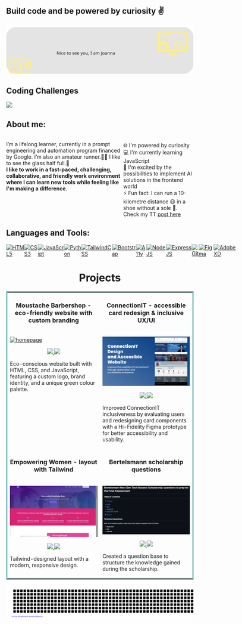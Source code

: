 
## Build code and be powered by curiosity :v:

<img src="https://raw.githubusercontent.com/YoannaPo/YoannaPo/main/images/background_2.svg" alt="background with two logos"/>

## Coding Challenges

<a href="https://www.codewars.com/users/YoannaPo" target="_blank"><img src="https://www.codewars.com/users/YoannaPo/badges/large" /></a>

## About me:
<div style="display: flex; flex-direction: row;" align=left >
 <p>I’m a lifelong learner, currently in a prompt engineering and automation program financed by Google. I’m also an amateur runner.🏃‍♀️ I like to see the glass half full.🥃 
<br><b>I like to work in a fast-paced, challenging, collaborative, and friendly work environment where I can learn new tools while feeling like I'm making a difference.</b>
 </p>
 <div>
  <br>🌐 I'm powered by curiosity
  <br>💻 I'm currently learning JavaScript
  <br>🌱 I'm excited by the possibilities to implement AI solutions in the frontend world
  <br>⚡ Fun fact: I can run a 10-kilometre distance 😃 in a shoe without a sole 🤣. Check my TT <a href="https://twitter.com/Joanna_Po_/status/1589392167520256001" target="_blank">post here</a> 
 </div>  
</div>

## Languages and Tools:

<div style="display: flex; flex-direction: row;" align=left >
 <a href="https://developer.mozilla.org/en-US/docs/Web/HTML" target="_blank">
  <img src="https://img.shields.io/badge/-HTML5-dfb317?logo=html5&logoColor=000000&style=for-the-badge&logoWidth=30" alt="HTML5">
 </a>
 <a href="https://developer.mozilla.org/en-US/docs/Web/CSS" target="_blank">
  <img src="https://img.shields.io/badge/-CSS3-dfb317?logo=css3&logoColor=000000&style=for-the-badge&logoWidth=30" alt="CSS3">
 </a>
 <a href="https://developer.mozilla.org/en-US/docs/Web/JavaScript" target="_blank">
  <img src="https://img.shields.io/badge/-JavaScript-dfb317?logo=javascript&logoColor=000000&style=for-the-badge&logoWidth=30" alt="JavaScript">
 </a>
 <a href="https://developer.mozilla.org/en-US/docs/Glossary/Python" target="_blank">
   <img src="https://img.shields.io/badge/-Python-dfb317?logo=python&logoColor=000000&style=for-the-badge&logoWidth=30" alt="Python">
 </a>
 <a href="https://tailwindcss.com/docs/installation" target="_blank">
  <img src="https://img.shields.io/badge/-TailwindCSS-dfb317?logo=tailwindcss&logoColor=000000&style=for-the-badge&logoWidth=30" alt="TailwindCSS">
 </a>
 <a href="https://getbootstrap.com" target="_blank">
  <img src="https://img.shields.io/badge/-Bootstrap-dfb317?logo=bootstrap&logoColor=000000&style=for-the-badge&logoWidth=30" alt="Bootstrap">
 </a>
 <a href="https://developer.mozilla.org/en-US/docs/Web/Accessibility" target="_blank">
  <img src="https://img.shields.io/badge/-A11y-dfb317?logo=a11y&logoColor=000000&style=for-the-badge&logoWidth=30" alt="A11y">
 </a>
 <a href="https://nodejs.org/en/docs/" target="_blank">
  <img src="https://img.shields.io/badge/-NodeJS-dfb317?logo=nodedotjs&logoColor=000000&style=for-the-badge&logoWidth=30" alt="NodeJS">
 </a>
 <a href="https://expressjs.com/" target="_blank">
   <img src="https://img.shields.io/badge/-Express-dfb317?logo=express&logoColor=000000&style=for-the-badge&logoWidth=30" alt="ExpressJS">
 </a>
 <a href="https://www.git-scm.com/doc" target="_blank">
  <img src="https://img.shields.io/badge/-GIT-dfb317?logo=git&logoColor=000000&style=for-the-badge&logoWidth=30" alt="Git">
 </a>
 <a href="https://www.figma.com/" target="_blank">
  <img src="https://img.shields.io/badge/-Figma-dfb317?logo=figma&logoColor=000000&style=for-the-badge&logoWidth=30" alt="Figma">
 </a>
 <a href="https://helpx.adobe.com/uk/xd/help/adobe-xd-overview.html" target="_blank">
  <img src="https://img.shields.io/badge/-Adobe%20XD-dfb317?logo=adobeXD&logoColor=000000&style=for-the-badge&logoWidth=30" alt="AdobeXD">
 </a> 
</div>


<h1 align="center">Projects</h1>
<table bordercolor="#66b2b2">
  
  
  <tr>
      <td width="50%" valign="top">
      <h3 align="center">Moustache Barbershop - eco-friendly website with custom branding</h3>
        <br/>
        <a target="_blank" href="https://github.com/YoannaPo/Moustache-Barbershop">
            <img src="https://raw.githubusercontent.com/YoannaPo/YoannaPo/main/assets/Mbarbershop_all.gif" width="100%" alt="homepage"/>
        </a>
        <br/>
        <p align="center">
          
  <a href="https://github.com/YoannaPo/Moustache-Barbershop" target="_blank">
    <img src="https://img.shields.io/static/v1?label=|&message=REPO&color=23555f&style=plastic&logo=github&logo-color=white"/>
  </a>  
  <a href="https://mbarbershop.com/" target="_blank">
    <img src="https://img.shields.io/static/v1?label=|&message=WEBSITE&color=dfb317&style=plastic&logo"/>
  </a>
      </p>
        <p>Eco-conscious website built with HTML, CSS, and JavaScript, featuring a custom logo, brand identity, and a unique green colour palette.</p>
    </td>
    <td width="50%" valign="top">
      <h3 align="center">ConnectionIT - accessible card redesign & inclusive UX/UI</h3>
      <br />
        <a target="_blank" href="https://www.figma.com/design/dVZ2uucBICk7PHKdtLIdkv/ConnectionIT-Project-%26-Accesibility-Portfolio?node-id=0-1&m=dev&t=xJ9gJAv9aztVocHP-1">
          <img src="https://raw.githubusercontent.com/YoannaPo/YoannaPo/main/assets/ConnectionIT-slide.png" width="100%" alt="figma-presentation"/>
        </a>
      <br />
        <p align="center">
  <a href="https://github.com/YoannaPo/ConnectionIT" target="_blank">
    <img src="https://img.shields.io/static/v1?label=|&message=REPO&color=23555f&style=plastic&logo=github&logo-color=white"/>
  </a>
  <a href="https://www.figma.com/design/dVZ2uucBICk7PHKdtLIdkv/ConnectionIT-Project-%26-Accesibility-Portfolio?node-id=0-1&m=dev&t=xJ9gJAv9aztVocHP-1" target="_blank">
    <img src="https://img.shields.io/static/v1?label=|&message=FIGMA&color=dfb317&style=plastic&logo"/>
  </a>
      </p>
        <p>Improved ConnectionIT inclusiveness by evaluating users and redesigning card components with a Hi-Fidelity Figma prototype for better accessibility and usability.</p>
    </td>

  </tr>
  <tr>
    <td width="50%" valign="top">
      <h3 align="center">Empowering Women - layout with Tailwind</h3>
        <br />
        <a target="_blank" href="https://github.com/YoannaPo/Empowering-Women">
          <img src="https://raw.githubusercontent.com/YoannaPo/YoannaPo/main/assets/EMW.gif" width="100%" alt="empowering-women-layout"/>
        </a>
        <br />
        <p align="center">
          
  <a href="https://github.com/YoannaPo/Empowering-Women" target="_blank">
    <img src="https://img.shields.io/static/v1?label=|&message=REPO&color=23555f&style=plastic&logo=github&logo-color=white"/>
  </a>
  <a href="https://empowering-women-layout.netlify.app" target="_blank">
    <img src="https://img.shields.io/static/v1?label=|&message=WEBSITE&color=dfb317&style=plastic&logo"/>
  </a>
      </p>
        <p>Tailwind-designed layout with a modern, responsive design.</p>
    </td>
    <td width="50%" valign="top">
      <h3 align="center">Bertelsmann scholarship questions</h3>
        <br />
        <a target="_blank" href="https://github.com/YoannaPo/Bertelsmann-scholarship-questions/blob/main/README.md">
          <img src="https://raw.githubusercontent.com/YoannaPo/YoannaPo/main/assets/scholarship-questions.png" width="100%" alt="readme-view"/>
        </a>
        <br />
        <p align="center">
          
  <a href="https://github.com/YoannaPo/Bertelsmann-scholarship-questions/blob/main/README.md" target="_blank">
    <img src="https://img.shields.io/static/v1?label=|&message=REPO&color=23555f&style=plastic&logo=github&logo-color=white"/>
  </a>
  <a href="https://github.com/YoannaPo/Bertelsmann-scholarship-questions/blob/main/questions.md" target="_blank">
    <img src="https://img.shields.io/static/v1?label=|&message=QUESTIONS&color=dfb317&style=plastic&logo"/>
  </a>
      </p>
        <p>Created a question base to structure the knowledge gained during the scholarship.</p>
    </td>
  </tr>
</table>

![gitartwork](gitartwork.svg)

<!--
**YoannaPo/YoannaPo** is a ✨ _special_ ✨ repository because its `README.md` (this file) appears on your GitHub profile.

Here are some ideas to get you started:

- 🔭 I’m currently working on ...
- 🌱 I’m currently learning ...
- 👯 I’m looking to collaborate on ...
- 🤔 I’m looking for help with ...
- 💬 Ask me about ...
- 📫 How to reach me: ...
- 😄 Pronouns: ...
- ⚡ Fun fact: ...
-->


